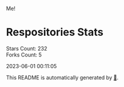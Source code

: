 Me!

# Respositories Stats
Stars Count: 232  
Forks Count: 5

2023-06-01 00:11:05  

This README is automatically generated by [🐰](https://github.com/rnitta/rnitta).
